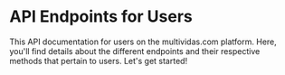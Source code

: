 # API Endpoints for Users

This API documentation for users on the multividas.com platform. Here, you'll find details about the different endpoints and their respective methods that pertain to users. Let's get started!
